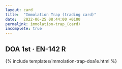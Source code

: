 ```yaml
---
layout: card
title:  "Immolation Trap (trading card)"
date:   2022-06-25 08:44:00 +0100
permalink: immolation-trap_(card)
incomplete: true
---
```


## DOA 1st &middot; EN-142 R

{% include templates/immolation-trap-doa1e.html %}

